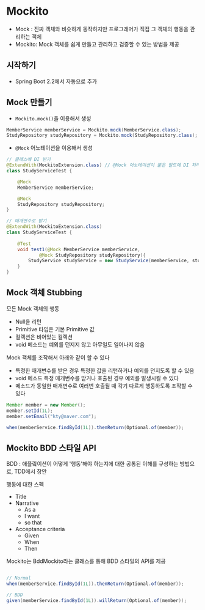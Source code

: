 # Mockito
* Mock : 진짜 객체와 비슷하게 동작하지만 프로그래머가 직접 그 객체의 행동을 관리하는 객체
* Mockito: Mock 객체를 쉽게 만들고 관리하고 검증할 수 있는 방법을 제공

## 시작하기
* Spring Boot 2.2에서 자동으로 추가

## Mock 만들기
* `Mockito.mock()`을 이용해서 생성
``` java
MemberService memberService = Mockito.mock(MemberService.class);
StudyRepository studyRepository = Mockito.mock(StudyRepository.class);
```
* `@Mock` 어노테이션을 이용해서 생성
```java
// 클래스에 DI 받기
@ExtendWith(MockitoExtension.class) // @Mock 어노테이션이 붙은 필드에 DI 처리 등을 위해 필요
class StudyServiceTest {

    @Mock
    MemberService memberService;

    @Mock
    StudyRepository studyRepository;
}
```

```java
// 매개변수로 받기
@ExtendWith(MockitoExtension.class)
class StudyServiceTest {
    
    @Test
    void test1(@Mock MemberService memberService,
            @Mock StudyRepository studyRepository){
        StudyService studyService = new StudyService(memberService, studyRepository);
    }
}
```

## Mock 객체 Stubbing
모든 Mock 객체의 행동
* Null을 리턴
* Primitive 타입은 기본 Primitive 값
* 컬렉션은 비어있는 컬렉션
* void 메소드는 예외를 던지지 않고 아무일도 일어나지 않음

Mock 객체를 조작해서 아래와 같이 할 수 있다
* 특정한 매개변수를 받은 경우 특정한 값을 리턴하거나 예외를 던지도록 할 수 있음
* void 메소드 특정 매개변수를 받거나 호출된 경우 예외를 발생시킬 수 있다
* 메소드가 동일한 매개변수로 여러번 호출될 때 각기 다르게 행동하도록 조작할 수 있다

```java
Member member = new Member();
member.setId(1L);
member.setEmail("kty@naver.com");

when(memberService.findById(1L)).thenReturn(Optional.of(member));
```

## Mockito BDD 스타일 API
BDD : 애플맄이션이 어떻게 '행동'해야 하는지에 대한 공통된 이해를 구성하는 방법으로, TDD에서 창안

행동에 대한 스펙
* Title
* Narrative
    + As a
    + I want
    + so that
* Acceptance criteria
    + Given
    + When
    + Then

Mockito는 BddMockito라는 클래스를 통해 BDD 스타일의 API를 제공

```java

// Normal
when(memberService.findById(1L)).thenReturn(Optional.of(member));

// BDD
given(memberService.findById(1L)).willReturn(Optional.of(member));
```